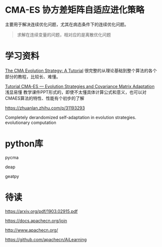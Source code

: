 # CMA-ES 协方差矩阵自适应进化策略

主要用于解决连续优化问题，尤其在病态条件下的连续优化问题。

> 求解在连续变量的问题，相对应的是离散优化问题

# 学习资料

[The CMA Evolution Strategy: A Tutorial](https://arxiv.org/abs/1604.00772) 很完整的从理论基础到整个算法的各个部分的教程，比较长、难懂。

[Tutorial CMA-ES — Evolution Strategies and Covariance Matrix Adaptation](http://www.cmap.polytechnique.fr/~nikolaus.hansen/gecco2013-CMA-ES-tutorial.pdf) 浅显易懂 教学课件PPT形式的，即使不太懂具体计算公式和意义，也可以对CMAES算法的特性、性能有个初步的了解



https://zhuanlan.zhihu.com/p/31193293



Completely derandomized self-adaptation in evolution strategies. evolutionary computation

# python库

pycma

deap

geatpy



# 待读

https://arxiv.org/pdf/1903.02915.pdf

https://docs.apachecn.org/join

http://www.apachecn.org/

https://github.com/apachecn/AiLearning







